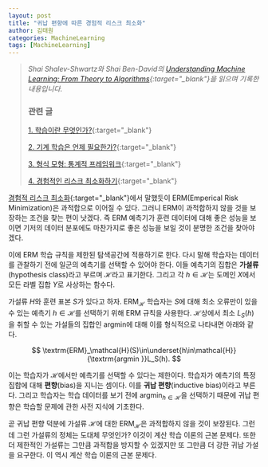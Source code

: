 ```yaml
---
layout: post
title: "귀납 편향에 따른 경험적 리스크 최소화"
author: 김태원
categories: MachineLearning
tags: [MachineLearning]
---
```


> *Shai Shalev-Shwartz와 Shai Ben-David의 [Understanding Machine Learning: From Theory to Algorithms](https://www.cs.huji.ac.il/~shais/UnderstandingMachineLearning/understanding-machine-learning-theory-algorithms.pdf){:target="_blank"}을 읽으며 기록한 내용입니다.*
>
> <h3>관련 글</h3>
>
> [1. 학습이란 무엇인가?](https://pangmoo-ktw.github.io/pangmoo-KTW/uml0){:target="_blank"} 
>
> [2. 기계 학습은 언제 필요한가?](https://pangmoo-ktw.github.io/pangmoo-KTW/uml02){:target="_blank"}
>
> [3. 형식 모형: 통계적 프레임워크](https://pangmoo-ktw.github.io/pangmoo-KTW/uml21){:target="_blank"}
>
> [4. 경험적인 리스크 최소화하기](https://pangmoo-ktw.github.io/pangmoo-KTW/uml22){:target="_blank"}

[경험적 리스크 최소화](https://pangmoo-ktw.github.io/pangmoo-KTW/uml22){:target="_blank"}에서 말했듯이 ERM(Emperical Risk Minimization)은 과적합으로 이어질 수 있다. 
그러니 ERM이 과적합하지 않을 것을 보장하는 조건을 찾는 편이 낫겠다.
즉 ERM 예측기가 훈련 데이터에 대해 좋은 성능을 보이면 기저의 데이터 분포에도 마찬가지로 좋은 성능을 보일 것이 분명한 조건을 찾아야겠다. 

이에 ERM 학습 규칙을 제한된 탐색공간에 적용하기로 한다.
다시 말해 학습자는 데이터를 관찰하기 전에 일군의 예측기를 선택할 수 있어야 한다.
이들 예측기의 집합은 **가설류**(hypothesis class)라고 부르며 $\mathcal{H}$라고 표기한다.
그리고 각 $h\in\mathcal{H}$는 도메인 $X$에서 모든 라벨 집합 $Y$로 사상하는 함수다. 

가설류 $H$와 훈련 표본 $S$가 있다고 하자.
$\textrm{ERM}_{\mathcal{H}}$ 학습자는 $S$에 대해 최소 오류만이 있을 수 있는 예측기 $h\in\mathcal{H}$를 선택하기 위해 $\textrm{ERM}$ 규칙을 사용한다. 
$\mathcal{H}$상에서 최소 $L_S(h)$을 취할 수 있는 가설들의 집합인 $\textrm{argmin}$에 대해 이를 형식적으로 나타내면 아래와 같다.

$$
\textrm{ERM}_\mathcal{H}(S)\in\underset{h\in\mathcal{H}}{\textrm{argmin }}L_S(h).
$$

이는 학습자가 $\mathcal{H}$에서만 예측기를 선택할 수 있다는 제한이다. 
학습자가 예측기의 특정 집합에 대해 **편향**(bias)을 지니는 셈이다.
이를 **귀납 편향**(inductive bias)이라고 부른다.
그리고 학습자는 학습 데이터를 보기 전에 $\textrm{argmin}_{h\in\mathcal{H}}$을 선택하기 때문에 귀납 편향은 학습할 문제에 관한 사전 지식에 기초한다. 

곧 귀납 편향 덕분에 가설류 $\mathcal{H}$에 대한 $\textrm{ERM}_{\mathcal{H}}$은 과적합하지 않을 것이 보장된다.
그런데 그런 가설류의 정체는 도대체 무엇인가?
이것이 계산 학습 이론의 근본 문제다.
또한 더 제한적인 가설류는 그만큼 과적합을 방지할 수 있겠지만 또 그만큼 더 강한 귀납 가설을 요구한다.
이 역시 계산 학습 이론의 근본 문제다.
